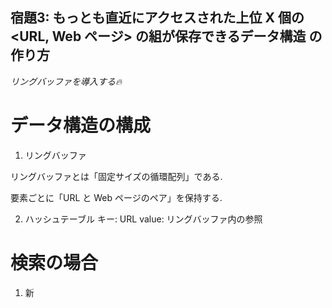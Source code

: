 ## 宿題3: もっとも直近にアクセスされた上位 X 個の <URL, Web ページ> の組が保存できるデータ構造 の作り方

*リングバッファを導入する🔥*
# データ構造の構成
1. リングバッファ

リングバッファとは「固定サイズの循環配列」である.

要素ごとに「URL と Web ページのペア」を保持する.

2. ハッシュテーブル
キー: URL
value: リングバッファ内の参照


# 検索の場合

1. 新